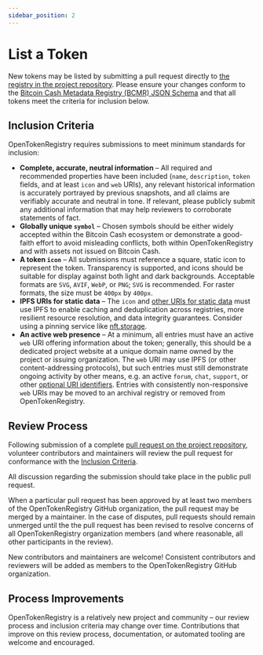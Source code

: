 ```yaml
---
sidebar_position: 2
---
```


# List a Token

New tokens may be listed by submitting a pull request directly to [the registry in the project repository](https://github.com/OpenTokenRegistry/otr.cash/blob/master/static/.well-known/bitcoin-cash-metadata-registry.json). Please ensure your changes conform to the [Bitcoin Cash Metadata Registry (BCMR) JSON Schema](https://cashtokens.org/docs/bcmr/chip/#metadata-registry-json-schema) and that all tokens meet the criteria for inclusion below.

## Inclusion Criteria

OpenTokenRegistry requires submissions to meet minimum standards for inclusion:

- **Complete, accurate, neutral information** – All required and recommended properties have been included (`name`, `description`, `token` fields, and at least `icon` and `web` URIs), any relevant historical information is accurately portrayed by previous snapshots, and all claims are verifiably accurate and neutral in tone. If relevant, please publicly submit any additional information that may help reviewers to corroborate statements of fact.
- **Globally unique `symbol`** – Chosen symbols should be either widely accepted within the Bitcoin Cash ecosystem or demonstrate a good-faith effort to avoid misleading conflicts, both within OpenTokenRegistry and with assets not issued on Bitcoin Cash.
- **A token `icon`** – All submissions must reference a square, static icon to represent the token. Transparency is supported, and icons should be suitable for display against both light and dark backgrounds. Acceptable formats are `SVG`, `AVIF`, `WebP`, or `PNG`; `SVG` is recommended. For raster formats, the size must be `400px` by `400px`.
- **IPFS URIs for static data** – The `icon` and [other URIs for static data](https://github.com/bitjson/chip-bcmr#authentication-of-static-data) must use IPFS to enable caching and deduplication across registries, more resilient resource resolution, and data integrity guarantees. Consider using a pinning service like [nft.storage](https://nft.storage/).
- **An active web presence** – At a minimum, all entries must have an active `web` URI offering information about the token; generally, this should be a dedicated project website at a unique domain name owned by the project or issuing organization. The `web` URI may use IPFS (or other content-addressing protocols), but such entries must still demonstrate ongoing activity by other means, e.g. an active `forum`, `chat`, `support`, or other [optional URI identifiers](https://cashtokens.org/docs/bcmr/chip/#optional-uri-identifiers). Entries with consistently non-responsive `web` URIs may be moved to an archival registry or removed from OpenTokenRegistry.

## Review Process

Following submission of a complete [pull request on the project repository](https://github.com/OpenTokenRegistry/otr.cash/pulls), volunteer contributors and maintainers will review the pull request for conformance with the [Inclusion Criteria](#inclusion-criteria).

All discussion regarding the submission should take place in the public pull request.

When a particular pull request has been approved by at least two members of the OpenTokenRegistry GitHub organization, the pull request may be merged by a maintainer. In the case of disputes, pull requests should remain unmerged until the the pull request has been revised to resolve concerns of all OpenTokenRegistry organization members (and where reasonable, all other participants in the review).

New contributors and maintainers are welcome! Consistent contributors and reviewers will be added as members to the OpenTokenRegistry GitHub organization.

## Process Improvements

OpenTokenRegistry is a relatively new project and community – our review process and inclusion criteria may change over time. Contributions that improve on this review process, documentation, or automated tooling are welcome and encouraged.
